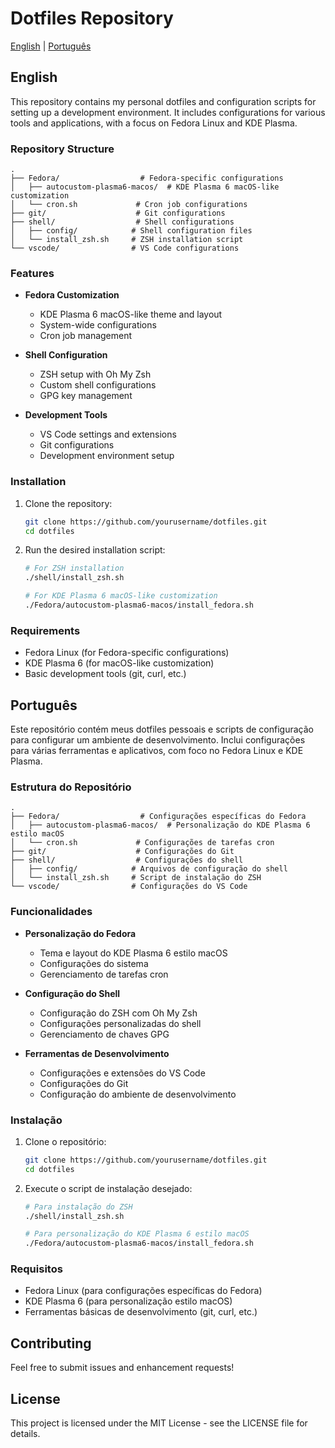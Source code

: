 # Dotfiles Repository

[English](#english) | [Português](#português)

## English

This repository contains my personal dotfiles and configuration scripts for setting up a development environment. It includes configurations for various tools and applications, with a focus on Fedora Linux and KDE Plasma.

### Repository Structure

```
.
├── Fedora/                  # Fedora-specific configurations
│   ├── autocustom-plasma6-macos/  # KDE Plasma 6 macOS-like customization
│   └── cron.sh             # Cron job configurations
├── git/                    # Git configurations
├── shell/                  # Shell configurations
│   ├── config/            # Shell configuration files
│   └── install_zsh.sh     # ZSH installation script
└── vscode/                # VS Code configurations
```

### Features

- **Fedora Customization**
  - KDE Plasma 6 macOS-like theme and layout
  - System-wide configurations
  - Cron job management

- **Shell Configuration**
  - ZSH setup with Oh My Zsh
  - Custom shell configurations
  - GPG key management

- **Development Tools**
  - VS Code settings and extensions
  - Git configurations
  - Development environment setup

### Installation

1. Clone the repository:
   ```bash
   git clone https://github.com/yourusername/dotfiles.git
   cd dotfiles
   ```

2. Run the desired installation script:
   ```bash
   # For ZSH installation
   ./shell/install_zsh.sh

   # For KDE Plasma 6 macOS-like customization
   ./Fedora/autocustom-plasma6-macos/install_fedora.sh
   ```

### Requirements

- Fedora Linux (for Fedora-specific configurations)
- KDE Plasma 6 (for macOS-like customization)
- Basic development tools (git, curl, etc.)

## Português

Este repositório contém meus dotfiles pessoais e scripts de configuração para configurar um ambiente de desenvolvimento. Inclui configurações para várias ferramentas e aplicativos, com foco no Fedora Linux e KDE Plasma.

### Estrutura do Repositório

```
.
├── Fedora/                  # Configurações específicas do Fedora
│   ├── autocustom-plasma6-macos/  # Personalização do KDE Plasma 6 estilo macOS
│   └── cron.sh             # Configurações de tarefas cron
├── git/                    # Configurações do Git
├── shell/                  # Configurações do shell
│   ├── config/            # Arquivos de configuração do shell
│   └── install_zsh.sh     # Script de instalação do ZSH
└── vscode/                # Configurações do VS Code
```

### Funcionalidades

- **Personalização do Fedora**
  - Tema e layout do KDE Plasma 6 estilo macOS
  - Configurações do sistema
  - Gerenciamento de tarefas cron

- **Configuração do Shell**
  - Configuração do ZSH com Oh My Zsh
  - Configurações personalizadas do shell
  - Gerenciamento de chaves GPG

- **Ferramentas de Desenvolvimento**
  - Configurações e extensões do VS Code
  - Configurações do Git
  - Configuração do ambiente de desenvolvimento

### Instalação

1. Clone o repositório:
   ```bash
   git clone https://github.com/yourusername/dotfiles.git
   cd dotfiles
   ```

2. Execute o script de instalação desejado:
   ```bash
   # Para instalação do ZSH
   ./shell/install_zsh.sh

   # Para personalização do KDE Plasma 6 estilo macOS
   ./Fedora/autocustom-plasma6-macos/install_fedora.sh
   ```

### Requisitos

- Fedora Linux (para configurações específicas do Fedora)
- KDE Plasma 6 (para personalização estilo macOS)
- Ferramentas básicas de desenvolvimento (git, curl, etc.)

## Contributing

Feel free to submit issues and enhancement requests!

## License

This project is licensed under the MIT License - see the LICENSE file for details.
